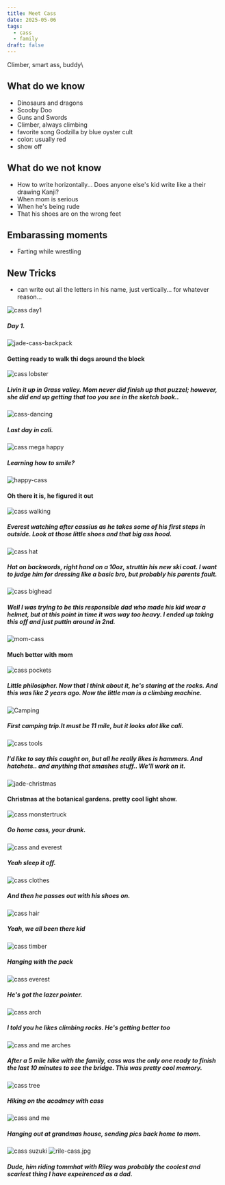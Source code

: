 ```yaml
---
title: Meet Cass
date: 2025-05-06
tags:
  - cass
  - family
draft: false
---
```

Climber, smart ass, buddy\ 
<!--more-->

## What do we know
- Dinosaurs and dragons
- Scooby Doo
- Guns and Swords
- Climber, always climbing
- favorite song Godzilla by blue oyster cult
- color: usually red
- show off
## What do we not know
- How to write horizontally... Does anyone else's kid write like a their drawing Kanji?
- When mom is serious
- When he's being rude
- That his shoes are on the wrong feet
## Embarassing moments
- Farting while wrestling
## New Tricks
- can write out all the letters in his name, just vertically... for whatever reason...

![cass day1](/cassius/cassius-day-1.jpg)
##### Day 1.
![jade-cass-backpack](/cassius/jade-cass-backpack.jpg)
#### Getting ready to walk thi dogs around the block
![cass lobster](/cassius/cassius-lobster.jpg)
##### Livin it up in Grass valley. Mom never did finish up that puzzel; however, she did end up getting that too you see in the sketch book..
![cass-dancing](/cassius/dancing-cass.jpg)
##### Last day in cali.
![cass mega happy](/cassius/cass-mega-happy.jpg)
##### Learning how to smile?
![happy-cass](/cassius/happy-cass.jpg)
#### Oh there it is, he figured it out
![cass walking](/cassius/cass-walking.jpg)
##### Everest watching after cassius as he takes some of his first steps in outside. Look at those little shoes and that big ass hood.
![cass hat](/cassius/cass-hat-back.jpg)
##### Hat on backwords, right hand on a 10oz, struttin his new ski coat. I want to judge him for dressing like a basic bro, but probably his parents fault.
![cass bighead](/cassius/cass-bighead.jpg)
##### Well I was trying to be this responsible dad who made his kid wear a helmet, but at this point in time it was way too heavy. I ended up taking this off and just puttin around in 2nd.
![mom-cass](mom-cass-atv.jpg)
#### Much better with mom
![cass pockets](/cassius/cass-pockets.jpg)
##### Little philosipher. Now that I think about it, he's staring at the rocks. And this was like 2 years ago. Now the little man is a climbing machine.
![Camping ](/cassius/jade-happy-cass-camp.jpg)
##### First camping trip.It must be 11 mile, but it looks alot like cali.
![cass tools](/cassius/cass-tools.jpg)
##### I'd like to say this caught on, but all he really likes is hammers. And hatchets.. and anything that smashes stuff.. We'll work on it.
![jade-christmas](/jade/jade-christmas.jpg)
#### Christmas at the botanical gardens. pretty cool light show.
![cass monstertruck](/cassius/cass-monstertruck.jpg)
##### Go home cass, your drunk.
![cass and everest](/cassius/cass-sleep-everest.jpg)
##### Yeah sleep it off.
![cass clothes](/cassius/cassius-clothes.jpg)
##### And then he passes out with his shoes on.
![cass hair](/cassius/cass-hair.jpg)
##### Yeah, we all been there kid
![cass timber](/cassius/timber-cassius.jpg)
##### Hanging with the pack
![cass everest](/cassius/cass-everest.jpg)
##### He's got the lazer pointer.
![cass arch](/cassius/cass-arches.jpg)
##### I told you he likes climbing rocks. He's getting better too
![cass and me arches](/cassius/cass-me-arches.jpg)
##### After a 5 mile hike with the family, cass was the only one ready to finish the last 10 minutes to see the bridge. This was pretty cool memory.
![cass tree](/cassius/cassius-tree.jpg)
##### Hiking on the acadmey with cass
![cass and me](/cassius/cass-me.jpg)
##### Hanging out at grandmas house, sending pics back home to mom.
![cass suzuki](/cassius/cass-suzuki.jpg)
![rile-cass.jpg](/cassius/riley-cass.jpg)
##### Dude, him riding tommhat with Riley was probably the coolest and scariest thing I have expeirenced as a dad.

